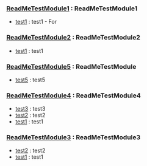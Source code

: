 
### [ReadMeTestModule1](../../../ReadMeTestModule1.java "ReadMeTestModule1") : ReadMeTestModule1  <!--  order = "0"  module_order = "-1"  is_module = "true"  module_name = "ReadMeTestModule1"  method_name = "null"  module_Level = "3"  method_Level = "3"  -->
+ [test1](../../../ReadMeTestModule1.java "") : test1 - For  <!--  order = "0"  module_order = "0"  is_module = "false"  module_name = "ReadMeTestModule1"  method_name = "test1"  module_Level = "3"  method_Level = "3"  -->

### [ReadMeTestModule2](../../../ReadMeTestModule2.java "ReadMeTestModule2") : ReadMeTestModule2             <!--  order = "0"  module_order = "0"  is_module = "true"  module_name = "ReadMeTestModule2"  method_name = "null"  module_Level = "3"  method_Level = "3"  -->
+ [test1](../../../ReadMeTestModule2.java "") : test1             <!--  order = "0"  module_order = "0"  is_module = "false"  module_name = "ReadMeTestModule2"  method_name = "test1"  module_Level = "3"  method_Level = "3"  -->

### [ReadMeTestModule5](../ReadMeTestModule5.java "ReadMeTestModule5") : ReadMeTestModule               <!--  order = "0"  module_order = "1"  is_module = "true"  module_name = "ReadMeTestModule5"  method_name = "null"  module_Level = "3"  method_Level = "3"  -->
+ [test5](../ReadMeTestModule5.java "") : test5               <!--  order = "0"  module_order = "0"  is_module = "false"  module_name = "ReadMeTestModule5"  method_name = "test5"  module_Level = "3"  method_Level = "3"  -->

### [ReadMeTestModule4](../../ReadMeTestModule4.java "ReadMeTestModule4") : ReadMeTestModule4 <!--  order = "0"  module_order = "2"  is_module = "true"  module_name = "ReadMeTestModule4"  method_name = "null"  module_Level = "3"  method_Level = "3"  -->
+ [test3](../../ReadMeTestModule4.java "CCC") : test3 <!--  order = "0"  module_order = "0"  is_module = "false"  module_name = "ReadMeTestModule4"  method_name = "test3"  module_Level = "3"  method_Level = "3"  -->
+ [test2](../../ReadMeTestModule4.java "BBB") : test2 <!--  order = "1"  module_order = "0"  is_module = "false"  module_name = "ReadMeTestModule4"  method_name = "test2"  module_Level = "3"  method_Level = "3"  -->
+ [test1](../../ReadMeTestModule4.java "") : test1 <!--  order = "2"  module_order = "0"  is_module = "false"  module_name = "ReadMeTestModule4"  method_name = "test1"  module_Level = "3"  method_Level = "3"  -->

### [ReadMeTestModule3](../../../ReadMeTestModule3.java "ReadMeTestModule3") : ReadMeTestModule3            <!--  order = "0"  module_order = "3"  is_module = "true"  module_name = "ReadMeTestModule3"  method_name = "null"  module_Level = "3"  method_Level = "3"  -->
+ [test2](../../../ReadMeTestModule3.java "") : test2            <!--  order = "0"  module_order = "0"  is_module = "false"  module_name = "ReadMeTestModule3"  method_name = "test2"  module_Level = "3"  method_Level = "3"  -->
+ [test1](../../../ReadMeTestModule3.java "") : test1            <!--  order = "0"  module_order = "0"  is_module = "false"  module_name = "ReadMeTestModule3"  method_name = "test1"  module_Level = "3"  method_Level = "3"  -->
